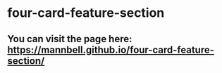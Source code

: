 # four-card-feature-section
## You can visit the page here: https://mannbell.github.io/four-card-feature-section/
